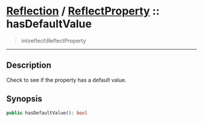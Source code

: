 # [Reflection](reflect.md) / [ReflectProperty](reflect-ReflectProperty.md) :: hasDefaultValue
 > im\reflect\ReflectProperty
____

## Description
Check to see if the property has a default value.

## Synopsis
```php
public hasDefaultValue(): bool
```
